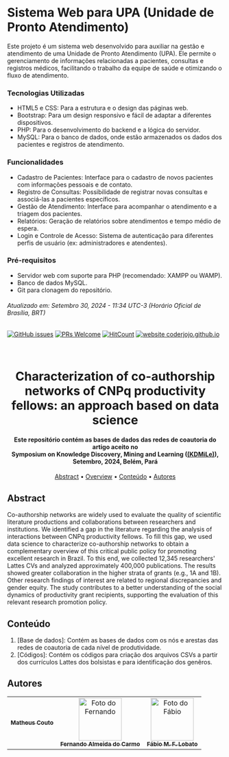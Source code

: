 # Sistema Web para UPA (Unidade de Pronto Atendimento)

Este projeto é um sistema web desenvolvido para auxiliar na gestão e atendimento de uma Unidade de Pronto Atendimento (UPA). Ele permite o gerenciamento de informações relacionadas a pacientes, consultas e registros médicos, facilitando o trabalho da equipe de saúde e otimizando o fluxo de atendimento.

### Tecnologias Utilizadas

 - HTML5 e CSS: Para a estrutura e o design das páginas web.
 - Bootstrap: Para um design responsivo e fácil de adaptar a diferentes dispositivos.
 - PHP: Para o desenvolvimento do backend e a lógica do servidor.
 - MySQL: Para o banco de dados, onde estão armazenados os dados dos pacientes e registros de atendimento.

### Funcionalidades
 - Cadastro de Pacientes: Interface para o cadastro de novos pacientes com informações pessoais e de contato.
 - Registro de Consultas: Possibilidade de registrar novas consultas e associá-las a pacientes específicos.
 - Gestão de Atendimento: Interface para acompanhar o atendimento e a triagem dos pacientes.
 - Relatórios: Geração de relatórios sobre atendimentos e tempo médio de espera.
 - Login e Controle de Acesso: Sistema de autenticação para diferentes perfis de usuário (ex: administradores e atendentes).

### Pré-requisitos
 - Servidor web com suporte para PHP (recomendado: XAMPP ou WAMP).
 - Banco de dados MySQL.
 - Git para clonagem do repositório.

###### Atualizado em: Setembro 30, 2024 - 11:34 UTC-3 (Horário Oficial de Brasília, BRT)

[![GitHub issues](https://img.shields.io/github/issues/fabiolobato/SBSI_turismo)](https://github.com/fabiolobato/SBSI_turismo/issues) 
[![PRs Welcome](https://img.shields.io/badge/PRs-welcome-yellow.svg?style=flat-square)](https://github.com/fabiolobato/SBSI_turismo/pulls) 
[![HitCount](https://views.whatilearened.today/views/github/fabiolobato/SBSI_turismo.svg)](https://github.com/fabiolobato/SBSI_turismo) 
[![website coderjojo.github.io](https://img.shields.io/website-up-down-yellow-red/http/coderjojo.github.io/creative-profile-readme.svg)](http://laca-ufopa.com.br/)




<h1 align="center">
  <br>
   Characterization of co-authorship networks of CNPq productivity fellows: an approach based on data science
  <br>
</h1>

<h4 align="center">Este repositório contém as bases de dados das redes de coautoria do artigo aceito no <br> Symposium on Knowledge Discovery, Mining and Learning (<a href="(https://bracis.sbc.org.br/2024/kdmile-2024/)">(KDMiLe)</a>), Setembro, 2024, Belém, Pará</h4>

<p align="center">
  <a href="#abstract">Abstract</a> •
  <a href="#overview">Overview</a> •
  <a href="#conteúdo">Conteúdo</a> •
  <a href="#autores">Autores</a>
</p>

## Abstract

Co-authorship networks are widely used to evaluate the quality of scientific literature productions and collaborations between researchers and institutions. We identified a gap in the literature regarding the analysis of interactions between CNPq productivity fellows. To fill this gap, we used data science to characterize co-authorship networks to obtain a complementary overview of this critical public policy for promoting excellent research in Brazil. To this end, we collected 12,345 researchers' Lattes CVs and analyzed approximately 400,000 publications. The results showed greater collaboration in the higher strata of grants (e.g., 1A and 1B). Other research findings of interest are related to regional discrepancies and gender equity. The study contributes to a better understanding of the social dynamics of productivity grant recipients, supporting the evaluation of this relevant research promotion policy.



## Conteúdo
1. [Base de dados]: Contém as bases de dados com os nós e arestas das redes de coautoria de cada nível de produtividade.
2. [Códigos]: Contém os códigos para criação dos arquivos CSVs a partir dos currículos Lattes dos bolsistas e para identificação dos genêros.

## Autores 
<!-- Gabriele de S. Araújo, Jonathan O. Fernandez, Marcelino S. da Silva, Fábio M.F. Lobato -->
<table>
  <tr>
    <td align="center">
      <a href="https://lattes.cnpq.br/0060847588752899">
        <!--<img src="https://avatars.githubusercontent.com/u/57629887?v=4" width="100px;" alt="Foto do Fernando"/><br> -->
        <sub>
          <b>Matheus Couto</b>
        </sub>
      </a>
    </td>
     <td align="center">
      <a href="http://lattes.cnpq.br/2201818644935012">
        <img src="https://avatars.githubusercontent.com/u/57629887?v=4" width="100px;" alt="Foto do Fernando"/><br>
        <sub>
          <b>Fernando Almeida do Carmo</b>
        </sub>
      </a>
    </td>
    <td align="center">
      <a href="http://lattes.cnpq.br/8320014491229434">
        <img src="https://avatars.githubusercontent.com/u/42838538?s=400&u=2c84a1c1abde336396f4c305bcd713ada6748b31&v=4" width="100px;" alt="Foto do Fábio"/><br>
        <sub>
          <b>Fábio M. F. Lobato</b>
        </sub>
      </a>
    </td>
  </tr>
</table>


